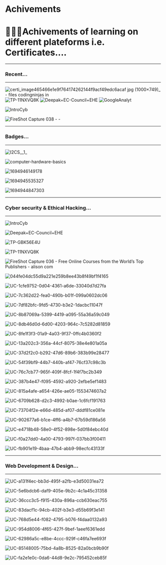 # Achivements
<h1>🥳👨‍🎓Achivements of learning on different plateforms i.e. Certificates....</h1>
<hr>
<h3>Recent...</h3>
<hr>

![certi_image465466e1e9f764174262144f9acf49edc6acaf jpg (1000×749)_ - files codingninjas in](https://github.com/hey-its-d2t2/Achivements/assets/63626210/0ae60dc7-0db5-452e-9893-d21098ea3086)
![TP-11NXVQ8K](https://github.com/hey-its-d2t2/Achivements/assets/63626210/8ee0b1f3-e154-4ad5-b070-5f569983cc78)
![Deepak+EC-Council+EHE](https://github.com/hey-its-d2t2/Achivements/assets/63626210/beefa64d-9d4d-448a-97d4-342c078f0970)
![GoogleAnalyt](https://github.com/hey-its-d2t2/Achivements/assets/63626210/57d31122-4b88-4b12-a143-acfa3912493f)

![IntroCyb](https://github.com/hey-its-d2t2/Achivements/assets/63626210/10ede373-572e-4870-a941-ca18c2d3b644)

![FireShot Capture 038 -  - ](https://github.com/hey-its-d2t2/Achivements/assets/63626210/ff4c0947-f5c4-49ed-9213-d6eda019be0d)


<hr>
<h3>Badges...</h3>
<hr>

![I2CS__1_](https://github.com/hey-its-d2t2/Achivements/assets/63626210/21151613-b604-456c-9cad-3d5ac15d9f81)

![computer-hardware-basics](https://github.com/hey-its-d2t2/Achivements/assets/63626210/5a841e4b-f639-4c39-8ef9-9ec6051455f6)


![1694946149178](https://github.com/hey-its-d2t2/Achivements/assets/63626210/ef584661-6ac9-4927-be6a-e39db062b76d)

![1694945535327](https://github.com/hey-its-d2t2/Achivements/assets/63626210/64008e17-7e3b-4028-b844-fe9a735c157a)

![1694944847303](https://github.com/hey-its-d2t2/Achivements/assets/63626210/8fcfc35b-ac84-4696-bcde-cf46e653818e)

<hr>
<h3>Cyber security & Ethical Hacking...</h3>
<hr>

![IntroCyb](https://github.com/hey-its-d2t2/Achivements/assets/63626210/ffd0ad0d-3af3-4466-b256-f3754356ee9a)

![Deepak+EC-Council+EHE](https://github.com/hey-its-d2t2/Achivements/assets/63626210/096cbcf2-1337-45a7-a94c-f88f16729c11)

![TP-GBK56E4U](https://github.com/hey-its-d2t2/Achivements/assets/63626210/bf1adb9a-78d8-41b5-af5f-91089273be2d)

![TP-11NXVQ8K](https://github.com/hey-its-d2t2/Achivements/assets/63626210/2b60697c-ab75-4131-8f22-f8d9901bdace)

![FireShot Capture 036 - Free Online Courses from the World’s Top Publishers - alison com](https://github.com/hey-its-d2t2/Achivements/assets/63626210/edcaa8d1-8792-4b6b-8840-9f06384c34e5)

![044fe04dc55d9a221e259b8ee43b8f49bf1f4165](https://github.com/hey-its-d2t2/Achivements/assets/63626210/c70566d2-987e-442f-aac9-a592c76e8fde)

![UC-1cfe9752-0d04-4361-a6de-33040d7d27fa](https://github.com/hey-its-d2t2/Achivements/assets/63626210/89780f28-c989-4273-95ce-019570cef0e7)

![UC-7c362d22-fea0-490b-b01f-099a0602dc06](https://github.com/hey-its-d2t2/Achivements/assets/63626210/fcfee2bd-6286-49fe-9f5d-ce1467a79585)

![UC-7df82bfc-9fd5-4730-b3e2-1dacbc11047f](https://github.com/hey-its-d2t2/Achivements/assets/63626210/1ae797aa-ecb0-44ce-8ba4-14d4d74d2e50)

![UC-8b87069a-5399-4419-a095-55a36a59c049](https://github.com/hey-its-d2t2/Achivements/assets/63626210/d595c6c7-6d12-475e-91c5-8bf1397d2c81)

![UC-8db46d0d-6d00-4203-964c-7c5282d81859](https://github.com/hey-its-d2t2/Achivements/assets/63626210/75a86bc3-95d0-43fb-8422-6e03a7f915e1)

![UC-8fe1f3f3-01a9-4a03-9f37-0ffc4b0360f2](https://github.com/hey-its-d2t2/Achivements/assets/63626210/b4729d2d-2ae2-48b9-9b8c-cc061222b2cf)

![UC-13a202c3-356a-44cf-8075-38e4e801a05a](https://github.com/hey-its-d2t2/Achivements/assets/63626210/920dc7fd-6a2a-41c6-8cbc-d9c4521a38a5)

![UC-37d2f2c0-b292-47d6-89b6-383b99e28477](https://github.com/hey-its-d2t2/Achivements/assets/63626210/620dbdf2-79a8-4a9d-a624-c67474a3ea1b)

![UC-54f39bf9-44b7-440b-af47-76cf37c98c3b](https://github.com/hey-its-d2t2/Achivements/assets/63626210/51ca3395-f3e5-401f-91ad-25d38c0a3073)

![UC-76c7cb77-965f-409f-8fcf-1f4f7bc2b349](https://github.com/hey-its-d2t2/Achivements/assets/63626210/a77412fc-b66b-47d2-8327-ada334b7ec39)

![UC-387b4e47-f095-4592-a920-2efbe5ef1483](https://github.com/hey-its-d2t2/Achivements/assets/63626210/95a9ad16-d4a8-43aa-93bf-19672105d717)

![UC-815a4afe-a654-426e-ae05-1553474607a2](https://github.com/hey-its-d2t2/Achivements/assets/63626210/19f2b78a-b762-4875-bbd2-ec40037aa792)

![UC-6709b628-d2c3-4992-b0ae-1c6fcf191763](https://github.com/hey-its-d2t2/Achivements/assets/63626210/c5d8cc0f-5996-4df3-b9e6-bb60437a86a8)

![UC-73704f2e-e66d-485d-af07-dddf81ce081e](https://github.com/hey-its-d2t2/Achivements/assets/63626210/3ea36e78-6bd5-4da3-98fd-84e5c594f11f)

![UC-902677a6-b1ce-4ff6-a4b7-67b59d186a56](https://github.com/hey-its-d2t2/Achivements/assets/63626210/534752a6-5a86-4648-84ba-47b6fcc2e3f7)

![UC-e4718b48-58e0-4f52-898e-5d0f84ebc40d](https://github.com/hey-its-d2t2/Achivements/assets/63626210/959e5056-e823-4f8b-ad41-9537dc7df634)


![UC-f0a27dd0-4a00-4793-997f-037bb3f00411](https://github.com/hey-its-d2t2/Achivements/assets/63626210/232d6ff6-e9c8-4d0d-ba04-fd4c364b7bc1)

![UC-fb901e19-4baa-47b4-abb9-98ecfc43133f](https://github.com/hey-its-d2t2/Achivements/assets/63626210/9126212f-e7f3-40cc-b2ff-974303e08512)
<hr>
<h3>Web Development & Design...</h3>
<hr>

![UC-a131f4ec-bb3d-495f-a2fb-e3d50031ea72](https://github.com/hey-its-d2t2/Achivements/assets/63626210/588b0a72-180e-4d60-a703-a08c6960faea)

![UC-5e6bdcb6-daf9-405e-9b2c-4c1a45c31358](https://github.com/hey-its-d2t2/Achivements/assets/63626210/53c4d641-3f83-4e36-8369-b7b36a8cd870)

![UC-36ccc3c5-f915-430a-896a-ccb630eac755](https://github.com/hey-its-d2t2/Achivements/assets/63626210/0ceb5b3f-43d9-4807-bd73-2c7158460831)

![UC-83dacf1c-94cb-402f-b3e3-d55b69f3e141](https://github.com/hey-its-d2t2/Achivements/assets/63626210/3c179ee1-bc0a-4f89-89ac-cf1289858cd9)

![UC-768d5e44-f082-4795-b076-f4daa0132a93](https://github.com/hey-its-d2t2/Achivements/assets/63626210/86f91dbc-f677-455d-80c7-fe23823a156b)

![UC-954d8006-4f65-427f-9bef-1aeef6361edd](https://github.com/hey-its-d2t2/Achivements/assets/63626210/2f9a905b-66bc-497b-ae19-4d460af8dc61)

![UC-62986a5c-e8be-4ccc-929f-c46fa7ee693f](https://github.com/hey-its-d2t2/Achivements/assets/63626210/b2155d8d-159d-4a55-a183-cfd4c40b3bbe)

![UC-85148005-75bd-4a8b-8525-82a0bcb9b90f](https://github.com/hey-its-d2t2/Achivements/assets/63626210/49bd5bf6-e2d5-41ba-b10c-060d95e31f75)

![UC-fa2e1e0c-0da6-44d8-9e2c-795452ceb85f](https://github.com/hey-its-d2t2/Achivements/assets/63626210/0e92dccc-f25e-4ffd-8002-1d7a0f4f4164)





